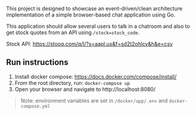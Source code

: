 This project is designed to showcase an event-driven/clean architecture implementation of a simple browser-based chat application using Go.

This application should allow several users to talk in a chatroom and also to get stock quotes from an API using `/stock=stock_code`.

Stock API: https://stooq.com/q/l/?s=aapl.us&f=sd2t2ohlcv&h&e=csv

## Run instructions

1. Install docker compose: https://docs.docker.com/compose/install/
2. From the root directory, run: `docker-compose up`
3. Open your browser and navigate to http://localhost:8080/

> Note: environment variables are set in `/docker/app/.env` and `docker-compose.yml`
